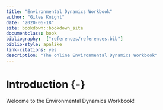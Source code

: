 ```yaml
--- 
title: "Environmental Dynamics Workbook"
author: "Giles Knight"
date: "2020-06-18"
site: bookdown::bookdown_site
documentclass: book
bibliography:  ["references/references.bib"]
biblio-style: apalike
link-citations: yes
description: "The online Environmental Dynamics Workbook"
---
```


# Introduction {-}

Welcome to the Environmental Dynamics Workbook!
